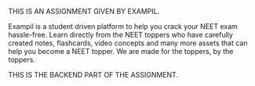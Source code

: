 THIS IS AN ASSIGNMENT GIVEN BY EXAMPIL.

Exampil is a student driven platform to help you crack your NEET exam hassle-free. Learn directly from the NEET toppers who have carefully created notes, flashcards, video concepts and many more assets that can help you become a NEET topper.
We are made for the toppers, by the toppers.

THIS IS THE BACKEND PART OF THE ASSIGNMENT.
